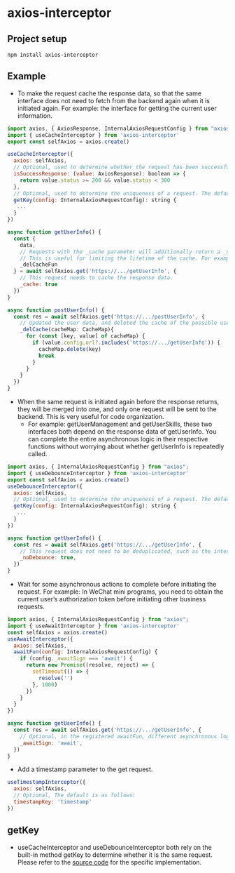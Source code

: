 # axios-interceptor

## Project setup
```
npm install axios-interceptor
```

## Example
- To make the request cache the response data, so that the same interface does not need to fetch from the backend again when it is initiated again. For example: the interface for getting the current user information.
``` js
import axios, { AxiosResponse, InternalAxiosRequestConfig } from "axios";
import { useCacheInterceptor } from 'axios-interceptor'
export const selfAxios = axios.create()

useCacheInterceptor({
  axios: selfAxios,
  // Optional, used to determine whether the request has been successfully responded, and only the data of successful responses will be cached. The default is as follows:
  isSuccessResponse: (value: AxiosResponse): boolean => {
    return value.status >= 200 && value.status < 300
  },
  // Optional, used to determine the uniqueness of a request. The default getKey logic is listed separately below.
  getKey(config: InternalAxiosRequestConfig): string {
   ... 
  }
})
```
``` js
async function getUserInfo() {
  const { 
    data,
    // Requests with the _cache parameter will additionally return a _delCacheFun in the response to delete this cache.
    // This is useful for limiting the lifetime of the cache. For example, a cache for an interface is only valid on the current page, and when the page is destroyed, the cache should also be destroyed.
    _delCacheFun
  } = await selfAxios.get('https://.../getUserInfo', {
    // This request needs to cache the response data.
    _cache: true
  })
}
```
``` ts
async function postUserInfo() {
  const res = await selfAxios.get('https://.../postUserInfo', {
    // Updated the user data, and deleted the cache of the possible user data retrieval interface in the cacheMap.
    _delCache(cacheMap: CacheMap){
      for (const [key, value] of cacheMap) {
        if (value.config.url?.includes('https://.../getUserInfo')) {
          cacheMap.delete(key)
          break
        }
      }
    }
  })
}
```

- When the same request is initiated again before the response returns, they will be merged into one, and only one request will be sent to the backend. This is very useful for code organization.
  - For example: getUserManagement and getUserSkills, these two interfaces both depend on the response data of getUserInfo. You can complete the entire asynchronous logic in their respective functions without worrying about whether getUserInfo is repeatedly called.
``` js
import axios, { InternalAxiosRequestConfig } from "axios";
import { useDebounceInterceptor } from 'axios-interceptor'
export const selfAxios = axios.create()
useDebounceInterceptor({ 
  axios: selfAxios,
  // Optional, used to determine the uniqueness of a request. The default getKey logic is listed separately below.
  getKey(config: InternalAxiosRequestConfig): string {
   ... 
  }
})
```
``` js
async function getUserInfo() {
  const res = await selfAxios.get('https://.../getUserInfo', {
    // This request does not need to be deduplicated, such as the interface for obtaining a unique id.
    _noDebounce: true,
  })
}
```

- Wait for some asynchronous actions to complete before initiating the request. For example: In WeChat mini programs, you need to obtain the current user’s authorization token before initiating other business requests.
``` js
import axios, { InternalAxiosRequestConfig } from "axios";
import { useAwaitInterceptor } from 'axios-interceptor'
const selfAxios = axios.create()
useAwaitInterceptor({
  axios: selfAxios,
  awaitFun(config: InternalAxiosRequestConfig) {
    if (config._awaitSign === 'await') {
      return new Promise((resolve, reject) => {
        setTimeout(() => {
          resolve('')
        }, 1000)
      })
    }
  }
})
```
``` js
async function getUserInfo() {
  const res = await selfAxios.get('https://.../getUserInfo', {
    // Optional, in the registered awaitFun, different asynchronous logic can be executed according to different _awaitSign.
    _awaitSign: 'await',
  })
}
```

- Add a timestamp parameter to the get request.
``` js
useTimestampInterceptor({
  axios: selfAxios,
  // Optional, The default is as follows:
  timestampKey: 'timestamp'
})
```

## getKey
- useCacheInterceptor and useDebounceInterceptor both rely on the built-in method getKey to determine whether it is the same request. Please refer to the [source code](https://github.com/czb3279338858/axios-interceptor/blob/2.0/lib/getKey.ts) for the specific implementation.
